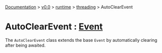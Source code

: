 [Documentation](/docs/documentation.md) >
 [v0.0](/docs/0.0/version.md) >
  [runtime](/docs/0.0/runtime/module.md) >
   [threading](/docs/0.0/runtime/threading/module.md) >
    AutoClearEvent

# AutoClearEvent : [Event](event.md)

The `AutoClearEvent` class extends the base `Event` by automatically clearing after being awaited.